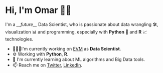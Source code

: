 # Hi, I'm Omar 👋🏼

I'm a  *\_\_future\_\_*  Data Scientist, who is passionate about data wrangling 🛠, visualization 📊 and programming, especially with **Python** 🐍 and **R** 📈 technologies.

*   👨🏽‍💻I'm currently working on [EVM](https://www.evm.net/) as **Data Scientist**.
*   ⚙️ Working with **Python**, **R**.
*   📖 I'm currently learning about ML algorithms and Big Data tools.
*   📫 Reach me on [Twitter](https://twitter.com/beejeke), [LinkedIn](https://www.linkedin.com/in/omarmendo/).
